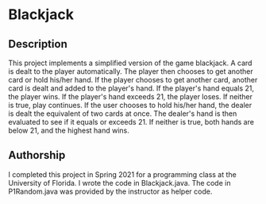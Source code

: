 # Blackjack
## Description
This project implements a simplified version of the game blackjack. A card is dealt to the player automatically. The player then chooses to get another card or hold his/her hand. If the player chooses to get another card, another card is dealt and added to the player's hand. If the player's hand equals 21, the player wins. If the player's hand exceeds 21, the player loses. If neither is true, play continues. If the user chooses to hold his/her hand, the dealer is dealt the equivalent of two cards at once. The dealer's hand is then evaluated to see if it equals or exceeds 21. If neither is true, both hands are below 21, and the highest hand wins.

## Authorship
I completed this project in Spring 2021 for a programming class at the University of Florida. I wrote the code in Blackjack.java. The code in P1Random.java was provided by the instructor as helper code.

